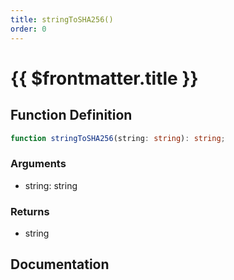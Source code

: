 ```yaml
---
title: stringToSHA256()
order: 0
---
```


# {{ $frontmatter.title }}

<!--@include: ./stringToSHA256_partial_header.md-->

## Function Definition

```ts
function stringToSHA256(string: string): string;
```

### Arguments

* string: string

### Returns

* string

## Documentation

<!--@include: ./stringToSHA256_partial_footer.md-->
